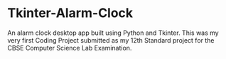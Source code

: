 # Tkinter-Alarm-Clock
An alarm clock desktop app built using Python and Tkinter. This was my very first Coding Project submitted as my 12th Standard project for the CBSE Computer Science Lab Examination.
